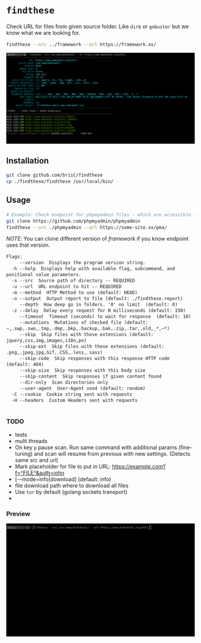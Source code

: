 # `findthese`

Check URL for files from given source folder. Like `dirb` or `gobuster` but we know what we are looking for.
```bash
findthese --src ../framework --url https://framework.xx/
```

![findthese](/res/preview.png)


## Installation
```bash
git clone github.com/briiC/findthese
cp ./findthese/findthese /usr/local/bin/

```

## Usage

```bash
# Example: Check endpoint for phpmyadmin files - which are accessible from internet
git clone https://github.com/phpmyadmin/phpmyadmin
findthese --src ./phpmyadmin --url https://some-site.xx/pma/
```
_NOTE_: You can clone different version of _framework_ if you know endpoint uses that version.


```
Flags:
     --version  Displays the program version string.
  -h --help  Displays help with available flag, subcommand, and positional value parameters.
  -s --src  Source path of directory -- REQUIRED
  -u --url  URL endpoint to hit -- REQUIRED
  -m --method  HTTP Method to use (default: HEAD)
  -o --output  Output report to file (default: ./findthese.report)
     --depth  How deep go in folders. '0' no limit  (default: 0)
  -z --delay  Delay every request for N milliseconds (default: 150)
     --timeout  Timeout (seconds) to wait for response  (default: 10)
     --mutations  Mutations of checked file (default: ~,.swp,.swo,.tmp,.dmp,.bkp,.backup,.bak,.zip,.tar,.old,_*,~*)
     --skip  Skip files with these extensions (default: jquery,css,img,images,i18n,po)
     --skip-ext  Skip files with these extensions (default: .png,.jpeg,jpg,Gif,.CSS,.less,.sass)
     --skip-code  Skip responses with this response HTTP code (default: 404)
     --skip-size  Skip responses with this body size
     --skip-content  Skip responses if given content found
     --dir-only  Scan directories only
     --user-agent  User-Agent used (default: random)
  -C --cookie  Cookie string sent with requests
  -H --headers  Custom Headers sent with requests


```


### TODO
- tests
- multi threads
- On key `p` pause scan. Run same command with additional params (fine-tuning) and scan will resume from previous with new settings. (Detects same src and url)
- Mark placeholder for file to put in URL: https://example.com?f=^FILE^&auth=john
- [--mode=info|download] (default: info)
- file download path where to download all files
- Use `tor` by default (golang sockets transport)
-


### Preview
![findthese](/res/preview.gif)
